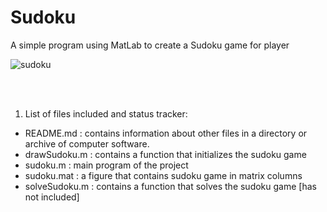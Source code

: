 # Sudoku
A simple program using MatLab to create a Sudoku game for player <br>

![sudoku](https://user-images.githubusercontent.com/26543302/37965689-976d3086-31ce-11e8-985e-598f636aae6a.PNG)

<br><br>
1. List of files included and status tracker:
- README.md : contains information about other files in a directory or archive of computer software. 
- drawSudoku.m : contains a function that initializes the sudoku game
- sudoku.m : main program of the project
- sudoku.mat : a figure that contains sudoku game in matrix columns
- solveSudoku.m : contains a function that solves the sudoku game [has not included]
